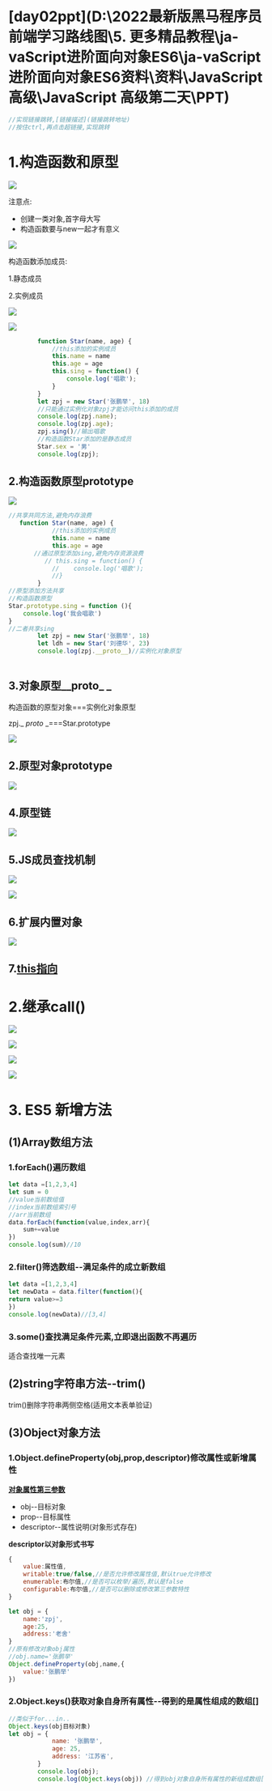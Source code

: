 # [day02ppt](D:\2022最新版黑马程序员前端学习路线图\5. 更多精品教程\ja-vaScript进阶面向对象ES6\ja-vaScript进阶面向对象ES6资料\资料\JavaScript高级\JavaScript 高级第二天\PPT)

~~~js
//实现链接跳转,[链接描述](链接跳转地址)
//按住ctrl,再点击超链接,实现跳转
~~~

# 1.构造函数和原型

![](F:/4月web前端/2022黑马-web前端学习/5.JS高级-面向对象+es6/3.上课截图/构造函数和原型.png)

注意点:

- 创建一类对象,首字母大写
- 构造函数要与new一起才有意义

![](F:/4月web前端/2022黑马-web前端学习/5.JS高级-面向对象+es6/3.上课截图/构造函数.png)

构造函数添加成员:

1.静态成员

2.实例成员

![](F:/4月web前端/2022黑马-web前端学习/5.JS高级-面向对象+es6/3.上课截图/day02/构造函数.png)

![](F:/4月web前端/2022黑马-web前端学习/5.JS高级-面向对象+es6/3.上课截图/构造函数成员.png)

~~~js
        function Star(name, age) {
            //this添加的实例成员
            this.name = name
            this.age = age
            this.sing = function() {
                console.log('唱歌');
            }
        }
        let zpj = new Star('张鹏举', 18)
        //只能通过实例化对象zpj才能访问this添加的成员
        console.log(zpj.name);
        console.log(zpj.age);
        zpj.sing()//输出唱歌
        //构造函数Star添加的是静态成员
        Star.sex = '男'
        console.log(zpj);
~~~

## 2.构造函数原型prototype

![](F:/4月web前端/2022黑马-web前端学习/5.JS高级-面向对象+es6/3.上课截图/构造函数-原型.png)

~~~js
//共享共同方法,避免内存浪费
   function Star(name, age) {
            //this添加的实例成员
            this.name = name
            this.age = age
       //通过原型添加sing,避免内存资源浪费
          // this.sing = function() {
            //    console.log('唱歌');
            //}
        }
//原型添加方法共享
//构造函数原型
Star.prototype.sing = function (){
    console.log('我会唱歌')
}
//二者共享sing
        let zpj = new Star('张鹏举', 18)
        let ldh = new Star('刘德华', 23)
        console.log(zpj.__proto__)//实例化对象原型
       
~~~

## 3.对象原型__proto_ _

构造函数的原型对象===实例化对象原型

zpj._ _proto_ _===Star.prototype

![](F:/4月web前端/2022黑马-web前端学习/5.JS高级-面向对象+es6/3.上课截图/构造函数-对象原型_proto_.png)

## 2.原型对象prototype

![](F:/4月web前端/2022黑马-web前端学习/5.JS高级-面向对象+es6/3.上课截图/构造函数,实例,原型关系.png)

## 4.原型链

![](F:/4月web前端/2022黑马-web前端学习/5.JS高级-面向对象+es6/3.上课截图/构造函数-原型链.png)

## 5.JS成员查找机制

![](F:/4月web前端/2022黑马-web前端学习/5.JS高级-面向对象+es6/3.上课截图/day02/JS成员查找机制.png)

![](F:/4月web前端/2022黑马-web前端学习/5.JS高级-面向对象+es6/3.上课截图/day02/原型对象this指向.png)

## 6.扩展内置对象

![](F:/4月web前端/2022黑马-web前端学习/5.JS高级-面向对象+es6/3.上课截图/day02/扩展内置对象.png)

## 7.[this指向](https://www.runoob.com/js/js-this.html)

# 2.继承call()

![](F:/4月web前端/2022黑马-web前端学习/5.JS高级-面向对象+es6/3.上课截图/day02/继承.png)

![](F:/4月web前端/2022黑马-web前端学习/5.JS高级-面向对象+es6/3.上课截图/day02/继承02.png)

![](F:/4月web前端/2022黑马-web前端学习/5.JS高级-面向对象+es6/3.上课截图/day02/继承--call().png)

![](F:/4月web前端/2022黑马-web前端学习/5.JS高级-面向对象+es6/3.上课截图/day02/继承--继承父类.png)

# 3. ES5 新增方法

## (1)Array数组方法

### 1.forEach()遍历数组

~~~js
let data =[1,2,3,4]
let sum = 0
//value当前数组值
//index当前数组索引号
//arr当前数组
data.forEach(function(value,index,arr){
    sum+=value
})
console.log(sum)//10
~~~

### 2.filter()筛选数组--满足条件的成立新数组

~~~js
let data =[1,2,3,4]
let newData = data.filter(function(){
return value>=3
})
console.log(newData)//[3,4]
~~~

### 3.some()查找满足条件元素,立即退出函数不再遍历

适合查找唯一元素

## (2)string字符串方法--trim()

trim()删除字符串两侧空格(适用文本表单验证)

## (3)Object对象方法

### 1.Object.defineProperty(obj,prop,descriptor)修改属性或新增属性

[**对象属性第三参数**](F:\4月web前端\2022黑马-web前端学习\5.JS高级-面向对象+es6\3.上课截图\day02\对象方法--Object.defineProperty.png)

- obj--目标对象
- prop--目标属性
- descriptor--属性说明(对象形式存在)

**descriptor以对象形式书写**

~~~js
{
    value:属性值,
    writable:true/false,//是否允许修改属性值,默认true允许修改
    enumerable:布尔值,//是否可以枚举/遍历,默认是false
    configurable:布尔值,//是否可以删除或修改第三参数特性
}
~~~

~~~js
let obj = {
    name:'zpj',
    age:25,
    address:'老舍'
}
//原有修改对象obj属性
//obj.name='张鹏举'
Object.defineProperty(obj,name,{
    value:'张鹏举'
})
~~~

### 2.Object.keys()获取对象自身所有属性--得到的是属性组成的数组[]

~~~js
//类似于for...in..
Object.keys(obj目标对象)
let obj = {
            name: '张鹏举',
            age: 25,
            address: '江苏省',
        }
        console.log(obj);
        console.log(Object.keys(obj)) //得到obj对象自身所有属性的新组成数组[]
~~~







